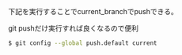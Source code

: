 下記を実行することでcurrent_branchでpushできる。

git pushだけ実行すれば良くなるので便利

```bash
$ git config --global push.default current
```
